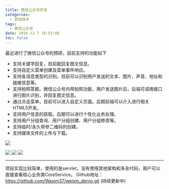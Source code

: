 ```yaml
---
title: 微信公众号开发
categories:
  - 其他技术
tags:
  - 微信公众号
date: 2016-12-7 18:53:00
toc: false
---
```


最近进行了微信公众号的预研，目前支持的功能如下
- 支持关键字回复，目前能回复图文信息。 
- 支持自定义菜单创建及菜单事件响应。 
- 支持各消息类型的识别。目前可以识别用户发送的文本、图片、声音、地址和链接信息等。
- 支持拍照答题。微信公众号内带拍照功能，用户发送图片后，后端可调用接口进行图片识别，并回复图文信息。 
- 通过点击菜单，目前可以进入自定义页面。后期前端可以介入进行相关HTML5开发。 
- 支持用户信息的获取。后期可以进行个性化业务处理。
- 支持用户分组查询、用户分组创建、用户分组修改等。
- 支持临时/永久带参二维码的创建。
- 支持媒体文件的上传与下载。

![](http://7xvfir.com1.z0.glb.clouddn.com/%E5%BE%AE%E4%BF%A1%E5%85%AC%E4%BC%97%E5%8F%B7%E5%BC%80%E5%8F%91/1.png)
<!-- more -->

![](http://7xvfir.com1.z0.glb.clouddn.com/%E5%BE%AE%E4%BF%A1%E5%85%AC%E4%BC%97%E5%8F%B7%E5%BC%80%E5%8F%91/2.png)
![](http://7xvfir.com1.z0.glb.clouddn.com/%E5%BE%AE%E4%BF%A1%E5%85%AC%E4%BC%97%E5%8F%B7%E5%BC%80%E5%8F%91/3.png)
![](http://7xvfir.com1.z0.glb.clouddn.com/%E5%BE%AE%E4%BF%A1%E5%85%AC%E4%BC%97%E5%8F%B7%E5%BC%80%E5%8F%91/4.png)

---

项目实现比较简单，使用的是servlet，没有使用其他架构和多余代码，用户可以直接查看核心业务类CoreService。
Github地址：https://github.com/Wasim37/weixin_demo.git (持续更新中)

